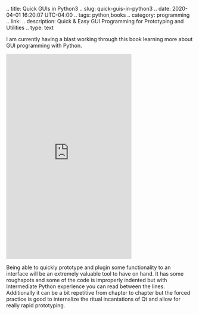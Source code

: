 .. title: Quick GUIs in Python3
.. slug: quick-guis-in-python3
.. date: 2020-04-01 16:20:07 UTC-04:00
.. tags: python,books
.. category: programming
.. link: 
.. description: Quick & Easy GUI Programming for Prototyping and Utilities
.. type: text

I am currently having a blast working through this book learning more about GUI programming with Python.

 <iframe type="text/html" width="336" height="550" frameborder="0" allowfullscreen style="max-width:100%" src="https://read.amazon.com/kp/card?asin=B079S4Q9T2&preview=inline&linkCode=kpe&ref_=cm_sw_r_kb_dp_PJpHEbH633CK4" ></iframe>
 
 <!-- TEASER_END -->  
 Being able to quickly prototype and plugin some functionality to an interface will be an extremely valuable tool to have on hand. It has some roughspots and some of the code is improperly indented but with Intermediate Python experience you can read between the lines. Additionally it can be a bit repetitive from chapter to chapter but the forced practice is good to internalize the ritual incantations of Qt and allow for really rapid prototyping. 
